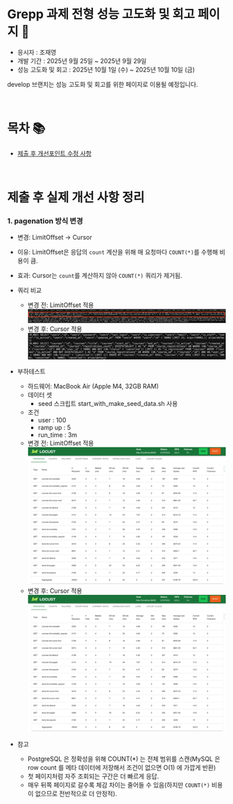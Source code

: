 # Grepp 과제 전형 성능 고도화 및 회고 페이지 📑
- 응시자 : 조재영
- 개발 기간 : 2025년 9월 25일 ~ 2025년 9월 29일
- 성능 고도화 및 회고 : 2025년 10월 1일 (수) ~ 2025년 10월 10일 (금)

develop 브랜치는 성능 고도화 및 회고를 위한 페이지로 이용될 예정입니다.

<br>

# 목차 📚
- [제출 후 개선포인트 수정 사항](#road_map_real)

<br>

<a id="road_map_real"></a>
# 제출 후 실제 개선 사항 정리

### 1. pagenation 방식 변경
- 변경: LimitOffset → Cursor
- 이유: LimitOffset은 응답의 `count` 계산을 위해 매 요청마다 `COUNT(*)`를 수행해 비용이 큼.
- 효과: Cursor는 `count`를 계산하지 않아 `COUNT(*)` 쿼리가 제거됨.

- 쿼리 비교
  - 변경 전: LimitOffset 적용
    <img src="./images/pagenation_query_1.png">
  - 변경 후: Cursor 적용
    <img src="./images/pagenation_query_2.png">

- 부하테스트 
  - 하드웨어: MacBook Air (Apple M4, 32GB RAM)
  - 데이터 셋
    - seed 스크립트 start_with_make_seed_data.sh 사용
  - 조건
    - user : 100
    - ramp up : 5
    - run_time : 3m
  - 변경 전: LimitOffset 적용 
    <img src="./images/load_test_pagenation_before.png">
  - 변경 후: Cursor 적용
    <img src="./images/load_test_pagenation_after.png">

- 참고
  - PostgreSQL 은 정확성을 위해 COUNT(*) 는 전체 범위를 스캔(MySQL 은 row count 를 메타 데이터에 저장해서 조건이 없으면 O(1) 에 가깝게 반환)
  - 첫 페이지처럼 자주 조회되는 구간은 더 빠르게 응답.
  - 매우 뒤쪽 페이지로 갈수록 체감 차이는 줄어들 수 있음(하지만 `COUNT(*)` 비용이 없으므로 전반적으로 더 안정적).